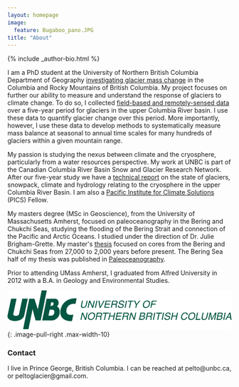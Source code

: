 ```yaml
---
layout: homepage
image:
  feature: Bugaboo_pano.JPG
title: "About"
---
```


<footer role="contentinfo">
  <div class="article-author-bottom">
    {% include _author-bio.html %}
  </div>
</footer>


I am a PhD student at the University of Northern British Columbia Department of Geography [investigating glacier mass change](https://www.unbc.ca/newsroom/unbc-stories/unbc-phd-candidate-measures-glacier-mass-change-columbia-river-basin) in the Columbia and Rocky Mountains of British Columbia. My project focuses on further our ability to measure and understand the response of glaciers to climate change. To do so, I collected [field-based and remotely-sensed data](https://tc.copernicus.org/articles/13/1709/2019/) over a five-year period for glaciers in the upper Columbia River basin. I use these data to quantify glacier change over this period. More importantly, however, I use these data to develop methods to systematically measure mass balance at seasonal to annual time scales for many hundreds of glaciers within a given mountain range.

My passion is studying the nexus between climate and the cryosphere, particularly from a water resources perspective. My work at UNBC is part of the Canadian Columbia River Basin Snow and Glacier Research Network. After our five-year study we have a [technical report](https://ourtrust.org/new-research-available-columbia-basin-glaciers/) on the state of glaciers, snowpack, climate and hydrology relating to the cryosphere in the upper Columbia River Basin. I am also a [Pacific Institute for Climate Solutions](https://pics.uvic.ca/research/thinning-ice) (PICS) Fellow.

My masters degree (MSc in Geoscience), from the University of Massachusetts Amherst, focused on paleoceanography in the Bering and Chukchi Seas, studying the flooding of the Bering Strait and connection of the Pacific and Arctic Oceans. I studied under the direction of Dr. Julie Brigham-Grette. My master's [thesis](https://scholarworks.umass.edu/masters_theses_2/108/) focused on cores from the Bering and Chukchi Seas from 27,000 to 2,000 years before present. The Bering Sea half of my thesis was published in [Paleoceanography](https://doi.org/10.1002/2017PA003265).

Prior to attending UMass Amherst, I graduated from Alfred University in 2012 with a B.A. in Geology and Environmental Studies.

![UNBC Logo](/images/unbc_logo_green.gif)
{: .image-pull-right .max-width-10}

### Contact
<p>
I live in Prince George, British Columbia. I can be reached at pelto@unbc.ca, or peltoglacier@gmail.com.
